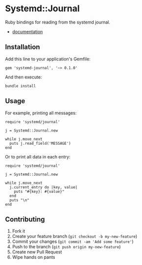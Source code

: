 # Systemd::Journal

Ruby bindings for reading from the systemd journal.

* [documentation](http://rubydoc.info/github/ledbettj/systemd-journal)

## Installation

Add this line to your application's Gemfile:

    gem 'systemd-journal', '~> 0.1.0'

And then execute:

    bundle install

## Usage

For example, printing all messages:

    require 'systemd/journal'
    
    j = Systemd::Journal.new
    
    while j.move_next
      puts j.read_field('MESSAGE')
    end
    
Or to print all data in each entry:

    require 'systemd/journal'
    
    j = Systemd::Journal.new
    
    while j.move_next
      j.current_entry do |key, value|
        puts "#{key}: #{value}"
      end
      puts "\n"
    end

## Contributing

1. Fork it
2. Create your feature branch (`git checkout -b my-new-feature`)
3. Commit your changes (`git commit -am 'Add some feature'`)
4. Push to the branch (`git push origin my-new-feature`)
5. Create new Pull Request
6. Wipe hands on pants
